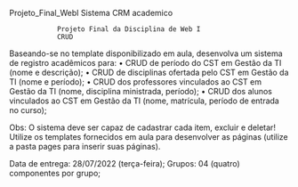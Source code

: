  Projeto_Final_WebI
 Sistema CRM academico


                Projeto Final da Disciplina de Web I 
                CRUD

Baseando-se no template disponibilizado em aula, desenvolva um sistema de registro acadêmicos para:
    • CRUD de período do CST em Gestão da TI (nome e descrição);
    • CRUD de disciplinas ofertada pelo CST em Gestão da TI (nome e período);
    • CRUD dos professores vinculados ao CST em Gestão da TI (nome, disciplina ministrada, período);
    • CRUD dos alunos vinculados ao CST em Gestão da TI (nome, matrícula, período de entrada no curso);

Obs: O sistema deve ser capaz de cadastrar cada item, excluir e deletar! Utilize os templates fornecidos em aula para desenvolver as páginas (utilize a pasta pages para inserir suas páginas).

Data de entrega: 28/07/2022 (terça-feira);
Grupos: 04 (quatro) componentes por grupo;


